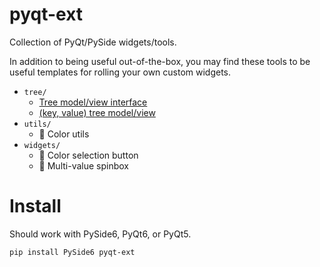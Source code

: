 # pyqt-ext
Collection of PyQt/PySide widgets/tools.

In addition to being useful out-of-the-box, you may find these tools to be useful templates for rolling your own custom widgets.

- `tree/`
    - [Tree model/view interface](docs/AbstractTree.md)
    - [(key, value) tree model/view](docs/KeyValueTree.md)
- `utils/`
    - 🚧 Color utils
- `widgets/`
    - 🚧 Color selection button
    - 🚧 Multi-value spinbox

# Install
Should work with PySide6, PyQt6, or PyQt5.
```shell
pip install PySide6 pyqt-ext
```
